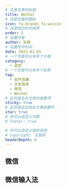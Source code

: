 ```yaml
---
# 这是文章的标题
title: WeChat
# 这是页面的图标
icon: fa-brands fa-weixin
# 这是侧边栏的顺序
order: 2
# 设置作者
author: 安稳
# 设置写作时间
date: 2023-01-01
# 一个页面可以有多个分类
category:
  - 监控
# 一个页面可以有多个标签
tag:
  - 软件收藏
  - 历史版本
  - 微信
  - Wechat
# 此页面会在文章列表置顶
sticky: true
# 此页面会出现在文章收藏中
star: true
# 你可以自定义页脚
# footer: true

# 你可以自定义版权信息
# copyright: 无版权
headerDepth: 6
---
```


<!-- 你可以通过设置页面的 Frontmatter，在页面禁用功能与布局。 -->

<!-- more -->

## **微信**

<SiteInfo
  name="Windows"
  desc=""
  url="https://www.alipan.com/s/w4nJ4D7KcQb/folder/65c8840a40a6ee2486924d098625a4f9c5b828fd"
  logo="/img/start/wx-windows.svg"
  repo=""
  preview="/img/start/wx-windows.svg"
/>

<SiteInfo
  name="Linux"
  desc=""
  url="https://www.alipan.com/s/w4nJ4D7KcQb/folder/65e7001f7100b36d547547e6989ac37dab47a547"
  logo="/img/start/wx-linux.svg"
  repo=""
  preview="/img/start/wx-linux.svg"
/>

<SiteInfo
  name="Android CN"
  desc=""
  url="https://www.alipan.com/s/w4nJ4D7KcQb/folder/65ed7fe51d68980fe980428dac1751ca457feb30"
  logo="/img/start/wx-android.svg"
  repo=""
  preview="/img/start/wx-android.svg"
/>

<SiteInfo
  name="Android Play"
  desc=""
  url="https://www.alipan.com/s/w4nJ4D7KcQb/folder/65c8854bd88171d3fc814c7d9110dd8f00fb779b"
  logo="/img/start/wx-android.svg"
  repo=""
  preview="/img/start/wx-android.svg"
/>

<SiteInfo
  name="App Store"
  desc=""
  url="https://www.alipan.com/s/Z3mrsfdFY5h/folder/6418423a8c064683e4d0499ba78b6d8c36508757"
  logo="/img/start/wx-mac.svg"
  repo=""
  preview="/img/start/wx-mac.svg"
/>

<SiteInfo
  name="Mac"
  desc=""
  url="https://www.alipan.com/s/w4nJ4D7KcQb/folder/65c8840a76cf6f7f69f14301ae6eff4f0e7600d5"
  logo="/img/start/wx-mac.svg"
  repo=""
  preview="/img/start/wx-mac.svg"
/>

## **微信输入法**

<SiteInfo
  name="Windows"
  desc=""
  url="https://www.alipan.com/s/w4nJ4D7KcQb/folder/65e7264c124bb19ada0d4777bd14280d5623ba29"
  logo="/img/start/wx-windows-type.svg"
  repo=""
  preview="/img/start/wx-windows-type.svg"
/>

<SiteInfo
  name="Mac"
  desc=""
  url="https://www.alipan.com/s/w4nJ4D7KcQb/folder/65e7265c9cd7ff070e044ff692ca8cc1f58aaa9d"
  logo="/img/start/wx-mac-type.svg"
  repo=""
  preview="/img/start/wx-mac-type.svg"
/>

<SiteInfo
  name="Android CN"
  desc=""
  url="https://www.alipan.com/s/w4nJ4D7KcQb/folder/65e7266ea3ff7932d3bb47fcaead0cf279572037"
  logo="/img/start/wx-android-type.svg"
  repo=""
  preview="/img/start/wx-android-type.svg"
/>

<SiteInfo
  name="Android Play"
  desc="暂无国际版"
  url="https://www.alipan.com/s/w4nJ4D7KcQb/folder/65e72684d8eac057f0fb4958a06c56a2bc4e6237"
  logo="/img/start/wx-android-type.svg"
  repo=""
  preview="/img/start/wx-android-type.svg"
/>
